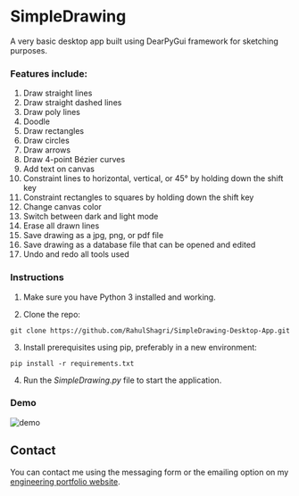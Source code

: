 # SimpleDrawing

A very basic desktop app built using DearPyGui framework for sketching purposes.

<h3>Features include:</h3>

1. Draw straight lines
2. Draw straight dashed lines
3. Draw poly lines
4. Doodle
5. Draw rectangles
6. Draw circles
7. Draw arrows
8. Draw 4-point Bézier curves
9. Add text on canvas
10. Constraint lines to horizontal, vertical, or 45&deg; by holding down the shift key
11. Constraint rectangles to squares by holding down the shift key
12. Change canvas color
13. Switch between dark and light mode
14. Erase all drawn lines
15. Save drawing as a jpg, png, or pdf file
16. Save drawing as a database file that can be opened and edited
17. Undo and redo all tools used

<H3>Instructions</H3>

1. Make sure you have Python 3 installed and working. 
   
2. Clone the repo:

```git clone https://github.com/RahulShagri/SimpleDrawing-Desktop-App.git```

3. Install prerequisites using pip, preferably in a new environment:

```pip install -r requirements.txt``` 

4. Run the <i>SimpleDrawing.py</i> file to start the application.

<h3>Demo</h3>

![demo](readme_demo/demo_gif.gif)

<H2>Contact</H2>

You can contact me using the messaging form or the emailing option on my [engineering portfolio website](https://rahulshagri.github.io/).
